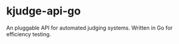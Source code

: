 # kjudge-api-go
An pluggable API for automated judging systems. Written in Go for efficiency testing.

